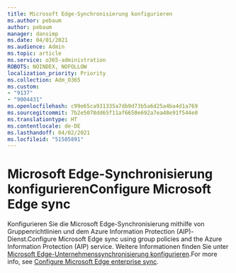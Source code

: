 ```yaml
---
title: Microsoft Edge-Synchronisierung konfigurieren
ms.author: pebaum
author: pebaum
manager: dansimp
ms.date: 04/01/2021
ms.audience: Admin
ms.topic: article
ms.service: o365-administration
ROBOTS: NOINDEX, NOFOLLOW
localization_priority: Priority
ms.collection: Adm_O365
ms.custom:
- "9137"
- "9004431"
ms.openlocfilehash: c99e65ca931335a7db9d73b5a6d25a4ba4d1a769
ms.sourcegitcommit: 7b2e5078dd65f11af6650e692a7ea48e91f544e0
ms.translationtype: HT
ms.contentlocale: de-DE
ms.lasthandoff: 04/02/2021
ms.locfileid: "51505891"
---
```

# <a name="configure-microsoft-edge-sync"></a><span data-ttu-id="8c301-102">Microsoft Edge-Synchronisierung konfigurieren</span><span class="sxs-lookup"><span data-stu-id="8c301-102">Configure Microsoft Edge sync</span></span>

<span data-ttu-id="8c301-103">Konfigurieren Sie die Microsoft Edge-Synchronisierung mithilfe von Gruppenrichtlinien und dem Azure Information Protection (AIP)-Dienst.</span><span class="sxs-lookup"><span data-stu-id="8c301-103">Configure Microsoft Edge sync using group policies and the Azure Information Protection (AIP) service.</span></span> <span data-ttu-id="8c301-104">Weitere Informationen finden Sie unter [Microsoft Edge-Unternehmenssynchronisierung konfigurieren](https://docs.microsoft.com/deployedge/microsoft-edge-enterprise-sync).</span><span class="sxs-lookup"><span data-stu-id="8c301-104">For more info, see [Configure Microsoft Edge enterprise sync](https://docs.microsoft.com/deployedge/microsoft-edge-enterprise-sync).</span></span>